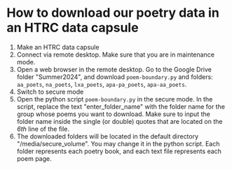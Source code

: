 # How to download our poetry data in an HTRC data capsule
1. Make an HTRC data capsule
2. Connect via remote desktop. Make sure that you are in maintenance mode.
3. Open a web browser in the remote desktop. Go to the Google Drive folder "Summer2024", and download `poem-boundary.py` and folders: `aa_poets`, `na_poets`, `lxa_poets`, `apa-pa_poets`, `apa-aa_poets`.
4. Switch to secure mode
5. Open the python script `poem-boundary.py` in the secure mode. In the script, replace the text "enter_folder_name" with the folder name for the group whose poems you want to download. Make sure to input the folder name inside the single (or double) quotes that are located on the _6th_ line of the file.
6. The downloaded folders will be located in the default directory "/media/secure_volume". You may change it in the python script. Each folder represents each poetry book, and each text file represents each poem page.
